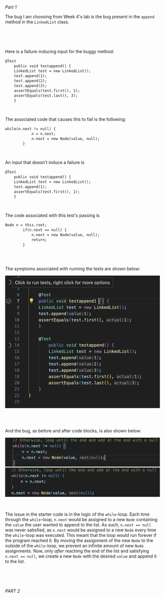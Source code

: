_Part 1_

The bug I am choosing from Week 4's lab is the bug present in the `append` method in the `LinkedList` class. 

<br>
<br>
<br>

Here is a failure-inducing input for the buggy method:

```
@Test 
	public void testappend() {
    LinkedList test = new LinkedList();
    test.append(1);
    test.append(2);
    test.append(3);
    assertEquals(test.first(), 1);
    assertEquals(test.last(), 3);
	}
```
<br>

The associated code that causes this to fail is the following:
```
while(n.next != null) {
            n = n.next;
            n.next = new Node(value, null);
        }
```

<br>


An input that doesn't induce a failure is

```
@Test 
	public void testappend() {
    LinkedList test = new LinkedList();
    test.append(1);
    assertEquals(test.first(), 1);
	}
```

<br>

The code associated with this test's passing is 

```
Node n = this.root;
        if(n.next == null) {
            n.next = new Node(value, null);
            return;
        }
```
<br>
<br>

The symptoms associated with running the tests are shown below:

![image](Lab_Report_3_Tests.png)

<br>
<br>

And the bug, as before and after code blocks, is also shown below:

![image](Lab_Report_3_Before.png)
![image](Lab_Report_3_After.png)

<br>

The issue in the starter code is in the logic of the `while`-loop. Each time through the `while`-loop, `n.next` would be assigned to a new `Node` containing the `value` the user wanted to append to the list. As such, `n.next == null` was never satisfied, as `n.next` would be assigned to a new `Node` every time the `while`-loop was executed. This meant that the loop would run forever if the program reached it. By moving the assignment of the new `Node` to the outside of the `while`-loop, we prevent an infinite amount of new `Node` assignments. Now, only _after_ reaching the end of the list and satisfying `n.next == null`, we create a new `Node` with the desired `value` and append it to the list.


<br>
<br>
<br>

_PART 2_


